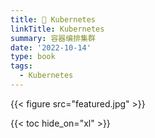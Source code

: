 ```yaml
---
title: 🤖 Kubernetes 
linkTitle: Kubernetes
summary: 容器编排集群
date: '2022-10-14'
type: book
tags:
  - Kubernetes
---
```



{{< figure src="featured.jpg" >}}

{{< toc hide_on="xl" >}}